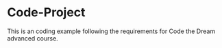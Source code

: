 # Code-Project
This is an coding example following the requirements for Code the Dream advanced course. 
